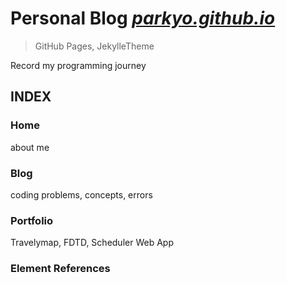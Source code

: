 # Personal Blog <a href = "https://parkyo.github.io/"><i>parkyo.github.io</i></a>
> GitHub Pages, JekylleTheme

Record my programming journey


## INDEX
### Home
about me
### Blog
coding problems, concepts, errors
### Portfolio
Travelymap, FDTD, Scheduler Web App
### Element References
